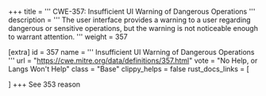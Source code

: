 +++
title = '''
CWE-357: Insufficient UI Warning of Dangerous Operations
'''
description	= '''
The user interface provides a warning to a user regarding dangerous or sensitive operations, but the warning is not noticeable enough to warrant attention.
'''
weight = 357

[extra]
id = 357
name = '''
Insufficient UI Warning of Dangerous Operations
'''
url = "https://cwe.mitre.org/data/definitions/357.html"
vote = "No Help, or Langs Won't Help"
class = "Base"
clippy_helps = false
rust_docs_links = [
	
]
+++
See 353 reason